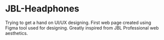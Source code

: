 # JBL-Headphones
Trying to get a hand on UI/UX designing. First web page created using Figma tool used for designing. Greatly inspired from JBL Professional web aesthetics.
